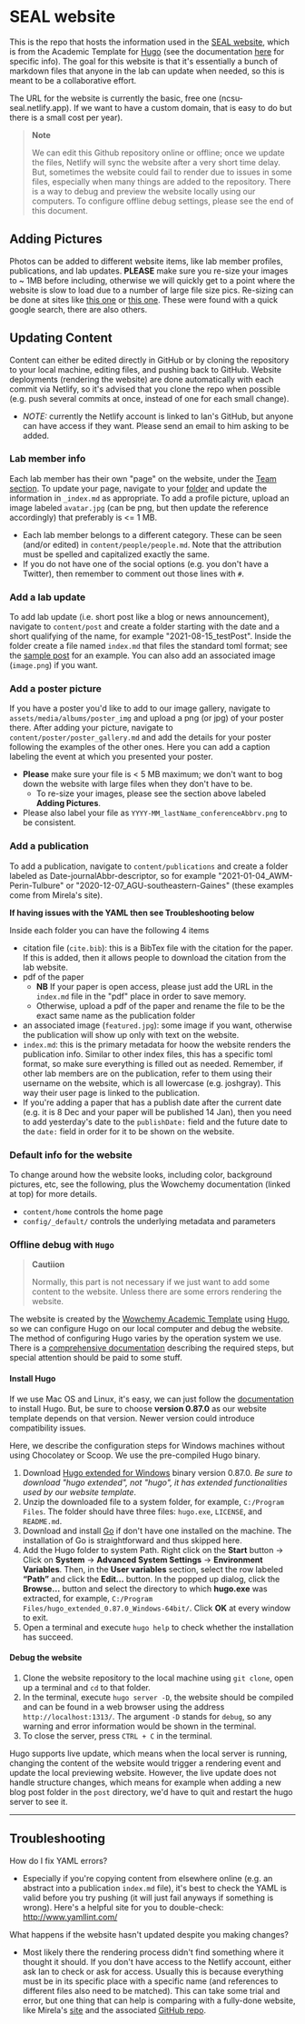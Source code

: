 # SEAL website
This is the repo that hosts the information used in the [SEAL website](https://ncsu-seal.netlify.app/), which is from the Academic Template for [Hugo](https://github.com/gohugoio/hugo) (see the documentation [here](https://wowchemy.com/docs/) for specific info). The goal for this website is that it's essentially a bunch of markdown files that anyone in the lab can update when needed, so this is meant to be a collaborative effort.

The URL for the website is currently the basic, free one (ncsu-seal.netlify.app). If we want to have a custom domain, that is easy to do but there is a small cost per year).

> **Note** 
> 
> We can edit this Github repository online or offline; once we update the files, Netlify will sync the website after a very short time delay. But, sometimes the website could fail to render due to issues in some files, especially when many things are added to the repository. There is a way to debug and preview the website locally using our computers. To configure offline debug settings, please see the end of this document.

## Adding Pictures
Photos can be added to different website items, like lab member profiles, publications, and lab updates. **PLEASE** make sure you re-size your images to ~ 1MB before including, otherwise we will quickly get to a point where the website is slow to load due to a number of large file size pics. Re-sizing can be done at sites like [this one](https://resizeimage.net/) or [this one](http://www.simpleimageresizer.com/). These were found with a quick google search, there are also others.

## Updating Content
Content can either be edited directly in GitHub or by cloning the repository to your local machine, editing files, and pushing back to GitHub. Website deployments (rendering the website) are done automatically with each commit via Netlify, so it's advised that you clone the repo when possible (e.g. push several commits at once, instead of one for each small change). 
- *NOTE:* currently the Netlify account is linked to Ian's GitHub, but anyone can have access if they want. Please send an email to him asking to be added.

### Lab member info
Each lab member has their own "page" on the website, under the [Team section](https://ncsu-seal.netlify.app/people/). To update your page, navigate to your [folder](https://github.com/ncsuSEAL/sealWebsite/tree/master/content/authors) and update the information in `_index.md` as appropriate. To add a profile picture, upload an image labeled `avatar.jpg` (can be png, but then update the reference accordingly) that preferably is <= 1 MB.
- Each lab member belongs to a different category. These can be seen (and/or edited) in `content/people/people.md`. Note that the attribution must be spelled and capitalized exactly the same.
- If you do not have one of the social options (e.g. you don't have a Twitter), then remember to comment out those lines with `#`.

### Add a lab update
To add lab update (i.e. short post like a blog or news announcement), navigate to `content/post` and create a folder starting with the date and a short qualifying of the name, for example "2021-08-15_testPost". Inside the folder create a file named `index.md` that files the standard toml format; see the [sample post](https://github.com/ncsuSEAL/sealWebsite/tree/master/content/post/2021-08-26_introJennaOwen) for an example. You can also add an associated image (`image.png`) if you want.

### Add a poster picture
If you have a poster you'd like to add to our image gallery, navigate to `assets/media/albums/poster_img` and upload a png (or jpg) of your poster there. After adding your picture, navigate to `content/poster/poster_gallery.md` and add the details for your poster following the examples of the other ones. Here you can add a caption labeling the event at which you presented your poster.
- **Please** make sure your file is < 5 MB maximum; we don't want to bog down the website with large files when they don't have to be.
  - To re-size your images, please see the section above labeled **Adding Pictures**.
- Please also label your file as `YYYY-MM_lastName_conferenceAbbrv.png` to be consistent.

### Add a publication
To add a publication, navigate to `content/publications` and create a folder labeled as Date-journalAbbr-descriptor, so for example "2021-01-04_AWM-Perin-Tulbure" or "2020-12-07_AGU-southeastern-Gaines" (these examples come from Mirela's site). 

**If having issues with the YAML then see Troubleshooting below**

Inside each folder you can have the following 4 items
- citation file (`cite.bib`): this is a BibTex file with the citation for the paper. If this is added, then it allows people to download the citation from the lab website.
- pdf of the paper
  - **NB** If your paper is open access, please just add the URL in the `index.md` file in the "pdf" place in order to save memory.
  - Otherwise, upload a pdf of the paper and rename the file to be the exact same name as the publication folder
- an associated image (`featured.jpg`): some image if you want, otherwise the publication will show up only with text on the website.
- `index.md`: this is the primary metadata for hoow the website renders the publication info. Similar to other index files, this has a specific toml format, so make sure everything is filled out as needed. Remember, if other lab members are on the publication, refer to them using their username on the website, which is all lowercase (e.g. joshgray). This way their user page is linked to the publication.
- If you're adding a paper that has a publish date after the current date (e.g. it is 8 Dec and your paper will be published 14 Jan), then you need to add yesterday's date to the `publishDate:` field and the future date to the `date:` field in order for it to be shown on the website.

### Default info for the website
To change around how the website looks, including color, background pictures, etc, see the following, plus the Wowchemy documentation (linked at top) for more details.
- `content/home` controls the home page
- `config/_default/` controls the underlying metadata and parameters

### Offline debug with `Hugo`

> **Cautiion**
> 
> Normally, this part is not necessary if we just want to add some content to the website. Unless there are some errors rendering the website. 

The website is created by the [Wowchemy Academic Template](https://wowchemy.com/) using [Hugo](https://github.com/gohugoio/hugo), so we can configure Hugo on our local computer and debug the website. The method of configuring Hugo varies by the operation system we use. There is a [comprehensive documentation](https://gohugo.io/getting-started/installing/) describing the required steps, but special attention should be paid to some stuff. 

#### Install Hugo

If we use Mac OS and Linux, it's easy, we can just follow the [documentation](https://gohugo.io/getting-started/installing/) to install Hugo. But, be sure to choose **version 0.87.0** as our website template depends on that version. Newer version could introduce compatibility issues. 

Here, we describe the configuration steps for Windows machines without using Chocolatey or Scoop. We use the pre-compiled Hugo binary.

1. Download [Hugo extended for Windows](https://github.com/gohugoio/hugo/releases/tag/v0.87.0) binary version 0.87.0. *Be sure to download "hugo extended", not "hugo", it has extended functionalities used by our website template*. 
2. Unzip the downloaded file to a system folder, for example, `C:/Program Files`. The folder should have three files: `hugo.exe`, `LICENSE`, and `README.md`. 
3. Download and install [Go](https://go.dev/dl/) if don't have one installed on the machine. The installation of Go is straightforward and thus skipped here.
4. Add the Hugo folder to system Path. Right click on the **Start** button -> Click on **System** -> **Advanced System Settings** -> **Environment Variables**. Then, in the **User variables** section, select the row labeled **“Path”** and click the **Edit...** button. In the popped up dialog, click the **Browse…** button and select the directory to which **hugo.exe** was extracted, for example, `C:/Program Files/hugo_extended_0.87.0_Windows-64bit/`. Click **OK** at every window to exit.
5. Open a terminal and execute `hugo help` to check whether the installation has succeed. 

#### Debug the website

1. Clone the website repository to the local machine using `git clone`, open up a terminal and `cd` to that folder. 
2. In the terminal, execute `hugo server -D`, the website should be compiled and can be found in a web browser using the address `http://localhost:1313/`. The argument `-D` stands for `debug`, so any warning and error information would be shown in the terminal. 
3. To close the server, press `CTRL + C` in the terminal.

Hugo supports live update, which means when the local server is running, changing the content of the website would trigger a rendering event and update the local previewing website. However, the live update does not handle structure changes, which means for example when adding a new blog post folder in the `post` directory, we'd have to quit and restart the hugo server to see it.


----

## Troubleshooting

How do I fix YAML errors?
- Especially if you're copying content from elsewhere online (e.g. an abstract into a publication `index.md` file), it's best to check the YAML is valid before you try pushing (it will just fail anyways if something is wrong). Here's a helpful site for you to double-check: http://www.yamllint.com/

What happens if the website hasn't updated despite you making changes?
- Most likely there the rendering process didn't find something where it thought it should. If you don't have access to the Netlify account, either ask Ian to check or ask for access. Usually this is because everything must be in its specific place with a specific name (and references to different files also need to be matched). This can take some trial and error, but one thing that can help is comparing with a fully-done website, like Mirela's [site](https://practical-pike-e67a8a.netlify.app/) and the associated [GitHub repo](https://github.com/MirelaGTulbure/gaec-lab).
